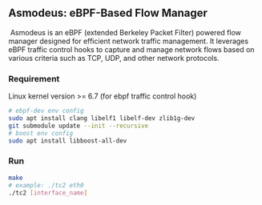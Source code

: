 ## Asmodeus: eBPF-Based Flow Manager

​	Asmodeus is an eBPF (extended Berkeley Packet Filter) powered flow manager designed for efficient network traffic management. It leverages eBPF traffic control hooks to capture and manage network flows based on various criteria such as TCP, UDP, and other network protocols.



### Requirement

Linux kernel version >= 6.7 (for ebpf traffic control hook)

```bash
# ebpf-dev env config
sudo apt install clang libelf1 libelf-dev zlib1g-dev
git submodule update --init --recursive
# boost env config
sudo apt install libboost-all-dev
```

### Run

```bash
make
# example: ./tc2 eth0
./tc2 [interface_name]
```


